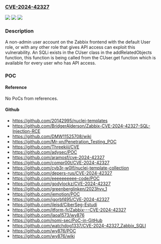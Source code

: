 ### [CVE-2024-42327](https://cve.mitre.org/cgi-bin/cvename.cgi?name=CVE-2024-42327)
![](https://img.shields.io/static/v1?label=Product&message=Zabbix&color=blue)
![](https://img.shields.io/static/v1?label=Version&message=n%2Fa&color=blue)
![](https://img.shields.io/static/v1?label=Vulnerability&message=CWE-89%3A%20SQL%20Injection&color=brighgreen)

### Description

A non-admin user account on the Zabbix frontend with the default User role, or with any other role that gives API access can exploit this vulnerability. An SQLi exists in the CUser class in the addRelatedObjects function, this function is being called from the CUser.get function which is available for every user who has API access.

### POC

#### Reference
No PoCs from references.

#### Github
- https://github.com/20142995/nuclei-templates
- https://github.com/BridgerAlderson/Zabbix-CVE-2024-42327-SQL-Injection-RCE
- https://github.com/DMW11525708/wiki
- https://github.com/Mr-xn/Penetration_Testing_POC
- https://github.com/Threekiii/CVE
- https://github.com/adysec/POC
- https://github.com/aramosf/cve-2024-42327
- https://github.com/compr00t/CVE-2024-42327
- https://github.com/cyb3r-w0lf/nuclei-template-collection
- https://github.com/depers-rus/CVE-2024-42327
- https://github.com/eeeeeeeeee-code/POC
- https://github.com/godylockz/CVE-2024-42327
- https://github.com/greenberglinken/2023hvv_1
- https://github.com/iemotion/POC
- https://github.com/igorbf495/CVE-2024-42327
- https://github.com/ileisd/CiberSeg-Estudi
- https://github.com/itform-fr/Zabbix---CVE-2024-42327
- https://github.com/laoa1573/wy876
- https://github.com/nomi-sec/PoC-in-GitHub
- https://github.com/watchdog1337/CVE-2024-42327_Zabbix_SQLI
- https://github.com/wy876/POC
- https://github.com/wy876/wiki

